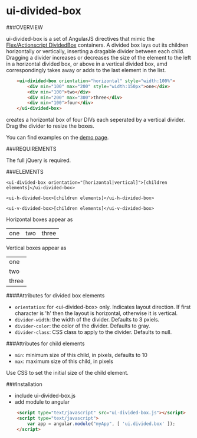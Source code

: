 # ui-divided-box


###OVERVIEW

ui-divided-box is a set of AngularJS directives that mimic the [Flex/Actionscript DividedBox](http://help.adobe.com/en_US/flex/using/WS2db454920e96a9e51e63e3d11c0bf69084-7e54.html) containers.  A divided box lays out its children horizontally or vertically, inserting a dragable divider between each child.  Dragging a divider increases or decreases the size of the element to the left in a horizontal divided box, or above in a vertical divided box, amd correspondingly takes away or adds to the last element in the list. 

```html
	<ui-divided-box orientation="horizontal" style="width:100%">
		<div min="100" max="200" style="width:150px">one</div>
		<div min="100">two</div>
		<div min="200" max="300">three</div>
		<div min="100">four</div>
	</ui-divided-box>
```
	
creates a horizontal box of four DIVs each seperated by a vertical divider.  Drag the divider to resize the boxes.  

You can find examples on the [demo page](http://timfogarty1549.github.io/ui-divided-box/).

###REQUIREMENTS

The full jQuery is required.

###ELEMENTS

	<ui-divided-box orientation="[horizontal|vertical]">[children elements]</ui-divided-box>
	
	<ui-h-divided-box>[children elements]</ui-h-divided-box>

	<ui-v-divided-box>[children elements]</ui-v-divided-box>
	
Horizontal boxes appear as

|     |     |       |
|-----|-----|-------|
| one | two | three |

Vertical boxes appear as 

|       |
|-------|
|  one  |
|  two  |
| three |

####Attributes for divided box elements

 + `orientation`: for &lt;ui-divided-box> only.  Indicates layout direction.  If first character is 'h' then the layout is horizontal, otherwise it is vertical.
 + `divider-width`: the width of the divider. Defaults to 3 pxiels.
 + `divider-color`: the color of the divider. Defaults to gray.
 + `divider-class`: CSS class to apply to the divider.  Defaults to null.

###Attributes for child elements

 + `min`: minimum size of this child, in pixels, defaults to 10
 + `max`: maximum size of this child, in pixels
 
 Use CSS to set the initial size of the child element.
 
###Installation

 + include ui-divided-box.js
 + add module to angular

```html
	<script type="text/javascript" src="ui-divided-box.js"></script>
	<script type="text/javascript">
		var app = angular.module("myApp", [ 'ui.divided.box' ]);
	</script>
```
